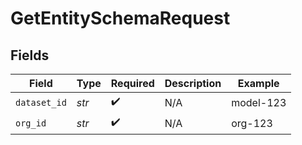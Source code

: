 # GetEntitySchemaRequest


## Fields

| Field              | Type               | Required           | Description        | Example            |
| ------------------ | ------------------ | ------------------ | ------------------ | ------------------ |
| `dataset_id`       | *str*              | :heavy_check_mark: | N/A                | model-123          |
| `org_id`           | *str*              | :heavy_check_mark: | N/A                | org-123            |